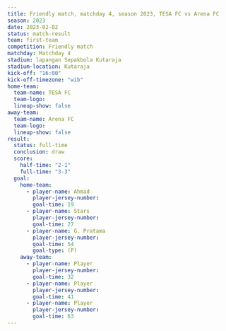 ```yaml
---
title: Friendly match, matchday 4, season 2023, TESA FC vs Arena FC
season: 2023
date: 2023-02-02
status: match-result
team: first-team
competition: Friendly match
matchday: Matchday 4
stadium: lapangan Sepakbola Kutaraja
stadium-location: Kutaraja
kick-off: "16:00"
kick-off-timezone: "wib"
home-team:
  team-name: TESA FC
  team-logo: 
  lineup-show: false
away-team:
  team-name: Arena FC
  team-logo: 
  lineup-show: false
result:
  status: full-time
  conclusion: draw
  score:
    half-time: "2-1"
    full-time: "3-3"
  goal:
    home-team:
      - player-name: Ahmad
        player-jersey-number: 
        goal-time: 19
      - player-name: Stars
        player-jersey-number: 
        goal-time: 27
      - player-name: G. Pratama
        player-jersey-number: 
        goal-time: 54
        goal-type: (P)
    away-team:
      - player-name: Player
        player-jersey-number: 
        goal-time: 32
      - player-name: Player
        player-jersey-number: 
        goal-time: 41
      - player-name: Player
        player-jersey-number: 
        goal-time: 63
---
```


